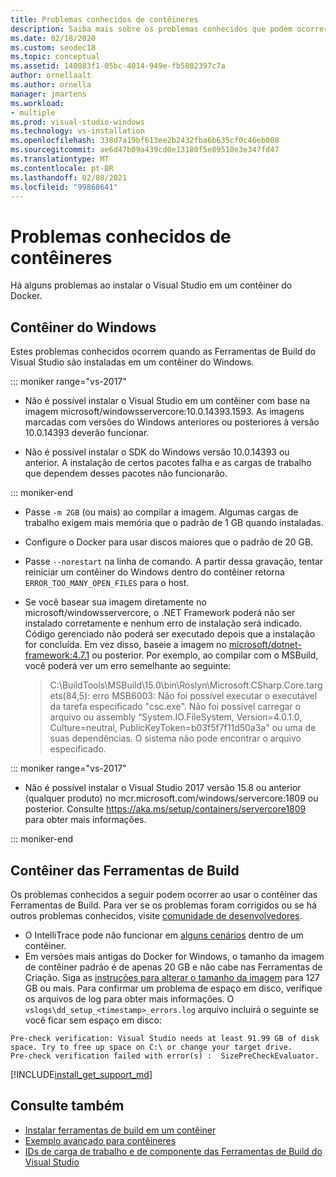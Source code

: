 ```yaml
---
title: Problemas conhecidos de contêineres
description: Saiba mais sobre os problemas conhecidos que podem ocorrer quando as Ferramentas de Build do Visual Studio são instaladas em um contêiner do Windows.
ms.date: 02/18/2020
ms.custom: seodec18
ms.topic: conceptual
ms.assetid: 140083f1-05bc-4014-949e-fb5802397c7a
author: ornellaalt
ms.author: ornella
manager: jmartens
ms.workload:
- multiple
ms.prod: visual-studio-windows
ms.technology: vs-installation
ms.openlocfilehash: 338d7a19bf613ee2b2432fba6b635cf0c46eb008
ms.sourcegitcommit: ae6d47b09a439cd0e13180f5e89510e3e347fd47
ms.translationtype: MT
ms.contentlocale: pt-BR
ms.lasthandoff: 02/08/2021
ms.locfileid: "99868641"
---
```

# <a name="known-issues-for-containers"></a>Problemas conhecidos de contêineres

Há alguns problemas ao instalar o Visual Studio em um contêiner do Docker.

## <a name="windows-container"></a>Contêiner do Windows

Estes problemas conhecidos ocorrem quando as Ferramentas de Build do Visual Studio são instaladas em um contêiner do Windows.

::: moniker range="vs-2017"

* Não é possível instalar o Visual Studio em um contêiner com base na imagem microsoft/windowsservercore:10.0.14393.1593. As imagens marcadas com versões do Windows anteriores ou posteriores à versão 10.0.14393 deverão funcionar.

* Não é possível instalar o SDK do Windows versão 10.0.14393 ou anterior. A instalação de certos pacotes falha e as cargas de trabalho que dependem desses pacotes não funcionarão.

::: moniker-end

* Passe `-m 2GB` (ou mais) ao compilar a imagem. Algumas cargas de trabalho exigem mais memória que o padrão de 1 GB quando instaladas.
* Configure o Docker para usar discos maiores que o padrão de 20 GB.
* Passe `--norestart` na linha de comando. A partir dessa gravação, tentar reiniciar um contêiner do Windows dentro do contêiner retorna `ERROR_TOO_MANY_OPEN_FILES` para o host.
* Se você basear sua imagem diretamente no microsoft/windowsservercore, o .NET Framework poderá não ser instalado corretamente e nenhum erro de instalação será indicado. Código gerenciado não poderá ser executado depois que a instalação for concluída. Em vez disso, baseie a imagem no [microsoft/dotnet-framework:4.7.1](https://hub.docker.com/r/microsoft/dotnet-framework) ou posterior. Por exemplo, ao compilar com o MSBuild, você poderá ver um erro semelhante ao seguinte:

  > C:\BuildTools\MSBuild\15.0\bin\Roslyn\Microsoft.CSharp.Core.targets(84,5): erro MSB6003: Não foi possível executar o executável da tarefa especificado "csc.exe". Não foi possível carregar o arquivo ou assembly “System.IO.FileSystem, Version=4.0.1.0, Culture=neutral, PublicKeyToken=b03f5f7f11d50a3a" ou uma de suas dependências. O sistema não pode encontrar o arquivo especificado.

::: moniker range="vs-2017"

* Não é possível instalar o Visual Studio 2017 versão 15.8 ou anterior (qualquer produto) no mcr.microsoft.com/windows/servercore:1809 ou posterior. Consulte https://aka.ms/setup/containers/servercore1809 para obter mais informações.

::: moniker-end

## <a name="build-tools-container"></a>Contêiner das Ferramentas de Build

Os problemas conhecidos a seguir podem ocorrer ao usar o contêiner das Ferramentas de Build. Para ver se os problemas foram corrigidos ou se há outros problemas conhecidos, visite [comunidade de desenvolvedores](https://aka.ms/feedback/suggest?space=8).

* O IntelliTrace pode não funcionar em [alguns cenários](https://github.com/Microsoft/vstest/issues/940) dentro de um contêiner.
* Em versões mais antigas do Docker for Windows, o tamanho da imagem de contêiner padrão é de apenas 20 GB e não cabe nas Ferramentas de Criação. Siga as [instruções para alterar o tamanho da imagem](/virtualization/windowscontainers/manage-containers/container-storage#storage-limits) para 127 GB ou mais.
Para confirmar um problema de espaço em disco, verifique os arquivos de log para obter mais informações. O `vslogs\dd_setup_<timestamp>_errors.log` arquivo incluirá o seguinte se você ficar sem espaço em disco: 
```
Pre-check verification: Visual Studio needs at least 91.99 GB of disk space. Try to free up space on C:\ or change your target drive.
Pre-check verification failed with error(s) :  SizePreCheckEvaluator.
```
[!INCLUDE[install_get_support_md](includes/install_get_support_md.md)]

## <a name="see-also"></a>Consulte também

* [Instalar ferramentas de build em um contêiner](build-tools-container.md)
* [Exemplo avançado para contêineres](advanced-build-tools-container.md)
* [IDs de carga de trabalho e de componente das Ferramentas de Build do Visual Studio](workload-component-id-vs-build-tools.md)
